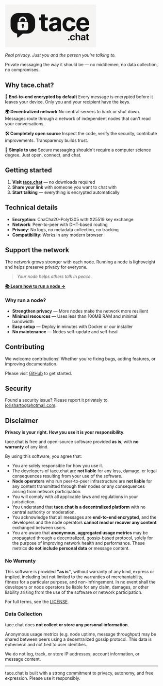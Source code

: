 <img alt="tace.chat logo" src="img/logo.png" width="300">

_Real privacy. Just you and the person you're talking to._

Private messaging the way it should be — no middlemen, no data collection, no compromises.

## Why tace.chat?

**🔐 End-to-end encrypted by default**
Every message is encrypted before it leaves your device. Only you and your recipient have the keys.

**🌍 Decentralized network**
No central servers to hack or shut down. Messages route through a network of independent nodes that can't read your conversations.

**🛠️ Completely open source**
Inspect the code, verify the security, contribute improvements. Transparency builds trust.

**🚀 Simple to use**
Secure messaging shouldn't require a computer science degree. Just open, connect, and chat.

## Getting started

1. **Visit [tace.chat](https://tace.chat)** — no downloads required
2. **Share your link** with someone you want to chat with
3. **Start talking** — everything is encrypted automatically

## Technical details

- **Encryption**: ChaCha20-Poly1305 with X25519 key exchange
- **Network**: Peer-to-peer with DHT-based routing
- **Privacy**: No logs, no metadata collection, no tracking
- **Compatibility**: Works in any modern browser

## Support the network

The network grows stronger with each node. Running a node is lightweight and helps preserve privacy for everyone.

> _Your node helps others talk in peace._

**[📚 Learn how to run a node →](RUNNING_A_NODE.md)**

### Why run a node?

- **Strengthen privacy** — More nodes make the network more resilient
- **Minimal resources** — Uses less than 100MB RAM and minimal bandwidth
- **Easy setup** — Deploy in minutes with Docker or our installer
- **No maintenance** — Nodes self-update and self-heal

## Contributing

We welcome contributions! Whether you're fixing bugs, adding features, or improving documentation.

Please visit [GitHub](https://github.com/nootr/tace.chat) to get started.

## Security

Found a security issue? Please report it privately to jorishartog@hotmail.com.

## Disclaimer

**Privacy is your right. How you use it is your responsibility.**

tace.chat is free and open-source software provided **as is**, with **no warranty** of any kind.

By using this software, you agree that:
- You are solely responsible for how you use it.
- The developers of tace.chat are **not liable** for any loss, damage, or legal consequences resulting from your use of the software.
- **Node operators** who run peer-to-peer infrastructure are **not liable** for any content transmitted through their nodes or any consequences arising from network participation.
- You will comply with all applicable laws and regulations in your jurisdiction.
- You understand that **tace.chat is a decentralized platform** with no central authority or moderation.
- You acknowledge that all messages are **end-to-end encrypted**, and the developers and the node operators **cannot read or recover any content** exchanged between users.
- You are aware that **anonymous, aggregated usage metrics** may be propagated through a decentralized, gossip-based protocol, solely for the purpose of improving network health and performance. These metrics **do not include personal data** or message content.

### No Warranty

This software is provided **"as is"**, without warranty of any kind, express or implied, including but not limited to the warranties of merchantability, fitness for a particular purpose, and non-infringement. In no event shall the developers or node operators be liable for any claim, damages, or other liability arising from the use of the software or network participation.

For full terms, see the [LICENSE](LICENSE).

### Data Collection

tace.chat does **not collect or store any personal information**.

Anonymous usage metrics (e.g. node uptime, message throughput) may be shared between peers using a decentralized gossip protocol. This data is ephemeral and not tied to user identities.

We do not log, track, or store IP addresses, account information, or message content.

---

tace.chat is built with a strong commitment to privacy, autonomy, and free expression.
Please use it responsibly.
